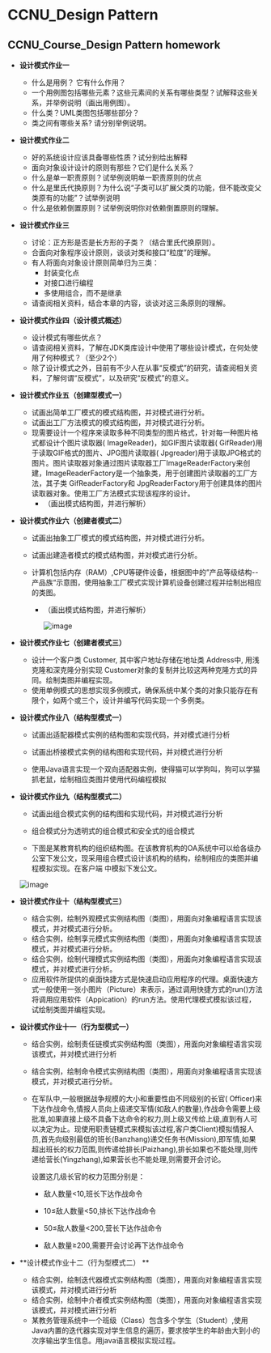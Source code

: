 # CCNU_Design Pattern
## CCNU_Course_Design Pattern  homework

+ **设计模式作业一**
  + 什么是用例？ 它有什么作用？  
  +  一个用例图包括哪些元素？这些元素间的关系有哪些类型？试解释这些关系，并举例说明（画出用例图）。  
  +  什么类？UML类图包括哪些部分？  
  +  类之间有哪些关系? 请分别举例说明。   



+ **设计模式作业二**
  + 好的系统设计应该具备哪些性质？试分别给出解释
  + 面向对象设计设计的原则有那些？它们是什么关系？
  + 什么是单一职责原则？试举例说明单一职责原则的优点
  + 什么是里氏代换原则？为什么说“子类可以扩展父类的功能，但不能改变父类原有的功能”？试举例说明
  + 什么是依赖倒置原则？试举例说明你对依赖倒置原则的理解。



+ **设计模式作业三**
  + 讨论：正方形是否是长方形的子类？（结合里氏代换原则）。
  + 合面向对象程序设计原则，谈谈对类和接口“粒度”的理解。
  + 有人将面向对象设计原则简单归为三类：
    +   封装变化点
    + 对接口进行编程
    + 多使用组合，而不是继承
  + 请查阅相关资料，结合本章的内容，谈谈对这三条原则的理解。



+ **设计模式作业四（设计模式概述）**
  + 设计模式有哪些优点？
  + 请查阅相关资料，了解在JDK类库设计中使用了哪些设计模式，在何处使用了何种模式？（至少2个）
  + 除了设计模式之外，目前有不少人在从事“反模式”的研究，请查阅相关资料，了解何谓“反模式”，以及研究“反模式”的意义。



+ **设计模式作业五（创建型模式一）**
  + 试画出简单工厂模式的模式结构图，并对模式进行分析。  
  + 试画出工厂方法模式的模式结构图，并对模式进行分析。  
  + 现需要设计一个程序来读取多种不同类型的图片格式，针对每一种图片格式都设计个图片读取器( ImageReader)，如GIF图片读取器( GifReader)用于读取GIF格式的图片、JPG图片读取器( Jpgreader)用于读取JPG格式的图片。图片读取器对象通过图片读取器工厂ImageReaderFactory来创建，ImageReaderFactory是一个抽象类，用于创建图片读取器的工厂方法，其子类 GifReaderFactory和  JpgReaderFactory用于创建具体的图片读取器对象。使用工厂方法模式实现该程序的设计。  
    + （画出模式结构图，并进行解析）  



+ **设计模式作业六（创建者模式二）**  

  + 试画出抽象工厂模式的模式结构图，并对模式进行分析。  

  + 试画出建造者模式的模式结构图，并对模式进行分析。

  + 计算机包括内存（RAM）,CPU等硬件设备，根据图中的”产品等级结构--产品族“示意图，使用抽象工厂模式实现计算机设备创建过程并绘制出相应的类图。

    + （画出模式结构图，并进行解析） 

      ![image](https://github.com/baobaotql/CCNU_DesignPattern/blob/master/课后题目/pic1.png)  



+ **设计模式作业七（创建者模式三）**
  + 设计一个客户类 Customer, 其中客户地址存储在地址类 Address中, 用浅克隆和深克隆分别实现 Customer对象的复制并比较这两种克隆方式的异同。绘制类图并编程实现。
  + 使用单例模式的思想实现多例模式，确保系统中某个类的对象只能存在有限个，如两个或三个，设计并编写代码实现一个多例类。  



+ **设计模式作业八（结构型模式一）**
  + 试画出适配器模式实例的结构图和实现代码，并对模式进行分析  

  + 试画出桥接模式实例的结构图和实现代码，并对模式进行分析  

  + 使用Java语言实现一个双向适配器实例，使得猫可以学狗叫，狗可以学猫抓老鼠，绘制相应类图并使用代码编程模拟    

    

+ **设计模式作业九（结构型模式二）**

  + 试画出组合模式实例的结构图和实现代码，并对模式进行分析  

  + 组合模式分为透明式的组合模式和安全式的组合模式  

  +  下图是某教育机构的组织结构图。在该教育机构的OA系统中可以给各级办公室下发公文，现采用组合模式设计该机构的结构，绘制相应的类图并编程模拟实现。在客户端 中模拟下发公文。  

    ![image](https://github.com/baobaotql/CCNU_DesignPattern/blob/master/课后题目/pic2.png)  




+ **设计模式作业十（结构型模式三）**  
  + 结合实例，绘制外观模式实例结构图（类图），用面向对象编程语言实现该模式，并对模式进行分析。  
  + 结合实例，绘制享元模式实例结构图（类图），用面向对象编程语言实现该模式，并对模式进行分析。  
  + 结合实例，绘制代理模式实例结构图（类图），用面向对象编程语言实现该模式，并对模式进行分析。
  + 应用软件所提供的桌面快捷方式是快速启动应用程序的代理。桌面快速方式一般使用一张小图片（Picture）来表示，通过调用快捷方式的run()方法将调用应用软件（Appication）的run方法。使用代理模式模拟该过程，试绘制类图并编程实现。  



+ **设计模式作业十一（行为型模式一）**

  + 结合实例，绘制责任链模式实例结构图（类图），用面向对象编程语言实现该模式，并对模式进行分析  

  + 结合实例，绘制命令模式实例结构图（类图），用面向对象编程语言实现该模式，并对模式进行分析。  

  + 在军队中,一般根据战争规模的大小和重要性由不同级别的长官( Officer)来下达作战命令,情报人员向上级递交军情(如敌人的数量),作战命令需要上级批准,如果直接上级不具备下达命令的权力,则上级又传给上级,直到有人可以决定为止。现使用职责链模式来模拟该过程,客户类Client)模拟情报人员,首先向级别最低的班长(Banzhang)递交任务书(Mission),即军情,如果超出班长的权力范围,则传递给排长(Paizhang),排长如果也不能处理,则传递给营长(Yingzhang),如果营长也不能处理,则需要开会讨论。  

    设置这几级长官的权力范围分别是：  

    + 敌人数量<10,班长下达作战命令  

    + 10≤敌人数量<50,排长下达作战命令  

    + 50≤敌人数量<200,营长下达作战命令  
    + 敌人数量≥200,需要开会讨论再下达作战命令  



+ **设计模式作业十二（行为型模式二） **
  + 结合实例，绘制迭代器模式实例结构图（类图），用面向对象编程语言实现该模式，并对模式进行分析  
  + 结合实例，绘制中介者模式实例结构图（类图），用面向对象编程语言实现该模式，并对模式进行分析  
  + 某教务管理系统中一个班级（Class）包含多个学生（Student）,使用Java内置的迭代器实现对学生信息的遍历，要求按学生的年龄由大到小的次序输出学生信息。用java语言模拟实现过程。    